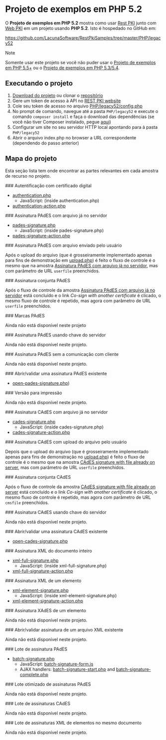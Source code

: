 ﻿# Projeto de exemplos em PHP 5.2

O **Projeto de exemplos em PHP 5.2** mostra como usar [Rest PKI](../index.md) junto com [Web PKI](../../web-pki/index.md)
em um projeto usando **PHP 5.2**. Isto é hospedado no GitHub em:

https://github.com/LacunaSoftware/RestPkiSamples/tree/master/PHP/legacy52

> [!NOTE]
> Somente usar este projeto se você não puder usar o [Projeto de exemplos em PHP 5.5+](current.md) ou o [Projeto de exemplos em PHP 5.3/5.4](legacy.md).

## Executando o projeto

1. [Download do projeto](https://github.com/LacunaSoftware/RestPkiSamples/archive/master.zip) ou clonar o [repositório](https://github.com/LacunaSoftware/RestPkiSamples.git)
1. Gere um token de acesso à API no [REST PKI website](https://pki.rest/)
1. Cole seu token de acesso no arquivo [PHP/legacy52/config.php](https://github.com/LacunaSoftware/RestPkiSamples/blob/master/PHP/legacy52/config.php#L21-L24)
1. No prompt de comando, navegue até a pasta `PHP/legacy52` e execute o comando `composer install` e faça o download das dependências (se você não tiver Composer instalado, pegue [aqui](https://getcomposer.org/))
1. Configurar um site no seu servidor HTTP local apontando para à pasta `PHP/legacy52`
1. Abrir o arquivo index.php no browser a URL correspondente (dependendo do passo anterior)

## Mapa do projeto

Esta seção lista tem onde encontrar as partes relevantes em cada amostra de recurso no projeto.

<a name="auth" />
### Autentificação com certificado digital

* [authentication.php](https://github.com/LacunaSoftware/RestPkiSamples/blob/master/PHP/legacy52/authentication.php)
	* JavaScript: (inside authentication.php)
* [authentication-action.php](https://github.com/LacunaSoftware/RestPkiSamples/blob/master/PHP/legacy52/authentication-action.php)

<a name="pades" />
### Assinatura PAdES com arquivo já no servidor

* [pades-signature.php](https://github.com/LacunaSoftware/RestPkiSamples/blob/master/PHP/legacy52/pades-signature.php)
  * JavaScript: (inside pades-signature.php)
* [pades-signature-action.php](https://github.com/LacunaSoftware/RestPkiSamples/blob/master/PHP/legacy52/pades-signature-action.php)

<a name="pades-upload" />
### Assinatura PAdES com arquivo enviado pelo usuário

Após o upload do arquivo (que é grosseiramente implementado apenas para fins de demonstração em [upload.php](https://github.com/LacunaSoftware/RestPkiSamples/blob/master/PHP/legacy52/upload.php)) é feito o fluxo de controle é o mesmo que na amostra [Assinatura PAdES com arquivo já no servidor](#pades),
mas com parâmetro de URL `userfile` preenchidos.

<a name="pades-cosign" />
### Assinatura conjunta PAdES

Após o fluxo de controle da amostra [Assinatura PAdES com arquivo já no servidor](#pades) está concluído e o link *Co-sign with another certificate* é clicado, o mesmo fluxo de controle é 
repetido, mas agora com parâmetro de URL `userfile` preenchidos.

<a name="pdf-marks" />
### Marcas PAdES

Ainda não está disponível neste projeto

<a name="pades-server" />
### Assinatura PAdES usando chave do servidor

Ainda não está disponível neste projeto.

<a name="pades-wo-client" />
### Assinatura PAdES sem a comunicação com cliente

Ainda não está disponível neste projeto.

<a name="open-pades" />
### Abrir/validar uma assinatura PAdES existente

* [open-pades-signature.php](https://github.com/LacunaSoftware/RestPkiSamples/blob/master/PHP/legacy52/open-pades-signature.php))

<a name="print" />
### Versão para impressão

Ainda não está disponível neste projeto.

<a name="cades" />
### Assinatura CAdES com arquivo já no servidor

* [cades-signature.php](https://github.com/LacunaSoftware/RestPkiSamples/blob/master/PHP/legacy52/cades-signature.php)
  * JavaScript: (inside cades-signature.php)
* [cades-signature-action.php](https://github.com/LacunaSoftware/RestPkiSamples/blob/master/PHP/legacy52/cades-signature-action.php)

<a name="cades-upload" />
### Assinatura CAdES com upload do arquivo pelo usuário

Depois que o upload do arquivo (que é grosseiramente implementado apenas para fins de demonstração no [upload.php](https://github.com/LacunaSoftware/RestPkiSamples/blob/master/PHP/legacy52/upload.php)) é feito 
o fluxo de controle é o mesmo que na amostra [CAdES signature with file already on server](#cades), mas com parâmetro de URL `userfile` preenchidos.

<a name="cades-cosign" />
### Assinatura conjunta CAdES

Após o fluxo de controle da amostra [CAdES signature with file already on server](#cades) está concluído e o link *Co-sign with another certificate* é clicado, o mesmo fluxo de controle é 
repetido, mas agora com parâmetro de URL `cmsfile` preenchidos.

<a name="cades-server" />
### Assinatura CAdES usando chave do servidor

Ainda não está disponível neste projeto.

<a name="open-cades" />
### Abrir/validar uma assinatura CAdES existente

* [open-cades-signature.php](https://github.com/LacunaSoftware/RestPkiSamples/blob/master/PHP/legacy52/open-cades-signature.php)

<a name="xml-full" />
### Assinatura XML do documento inteiro

* [xml-full-signature.php](https://github.com/LacunaSoftware/RestPkiSamples/blob/master/PHP/legacy52/xml-full-signature.php)
  * JavaScript: (inside xml-full-signature.php)
* [xml-full-signature-action.php](https://github.com/LacunaSoftware/RestPkiSamples/blob/master/PHP/legacy52/xml-full-signature-action.php)

<a name="xml-element" />
### Assinatura XML de um elemento

* [xml-element-signature.php](https://github.com/LacunaSoftware/RestPkiSamples/blob/master/PHP/legacy52/xml-element-signature.php)
  * JavaScript: (inside xml-element-signature.php)
* [xml-element-signature-action.php](https://github.com/LacunaSoftware/RestPkiSamples/blob/master/PHP/legacy52/xml-element-signature-action.php)

<a name="xades-element" />
### Assinatura XAdES de um elemento

Ainda não está disponível neste projeto.

<a name="open-xml" />
### Abrir/validar assinatura de um arquivo XML existente

Ainda não está disponível neste projeto.

<a name="batch" />
### Lote de assinatura PAdES 

* [batch-signature.php](https://github.com/LacunaSoftware/RestPkiSamples/blob/master/PHP/legacy52/batch-signature.php)
  * JavaScript: [batch-signature-form.js](https://github.com/LacunaSoftware/RestPkiSamples/blob/master/PHP/legacy52/content/js/batch-signature-form.js)
  * AJAX handlers: [batch-signature-start.php](https://github.com/LacunaSoftware/RestPkiSamples/blob/master/PHP/legacy52/batch-signature-start.php)
    and [batch-signature-complete.php](https://github.com/LacunaSoftware/RestPkiSamples/blob/master/PHP/legacy52/batch-signature-complete.php)

<a name="batch-optimized" />
### Lote otimizado de assinaturas PAdES

Ainda não está disponível neste projeto.

<a name="batch-cades" />
### Lote de assinaturas CAdES

Ainda não está disponível neste projeto.

<a name="batch-xml-element" />
### Lote de assinaturas XML de elementos no mesmo documento

Ainda não está disponível neste projeto.